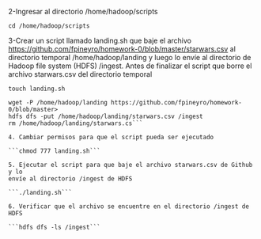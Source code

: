 

2-Ingresar al directorio /home/hadoop/scripts

```cd /home/hadoop/scripts```

3-Crear un script llamado landing.sh que baje el archivo
https://github.com/fpineyro/homework-0/blob/master/starwars.csv al
directorio temporal /home/hadoop/landing y luego lo envíe al
directorio de Hadoop file system (HDFS) /ingest. Antes de finalizar el
script que borre el archivo starwars.csv del directorio temporal



```touch landing.sh```

```#!/bin/bash
wget -P /home/hadoop/landing https://github.com/fpineyro/homework-0/blob/master>
hdfs dfs -put /home/hadoop/landing/starwars.csv /ingest
rm /home/hadoop/landing/starwars.cs```

4. Cambiar permisos para que el script pueda ser ejecutado

```chmod 777 landing.sh```

5. Ejecutar el script para que baje el archivo starwars.csv de Github y lo
envíe al directorio /ingest de HDFS

```./landing.sh```

6. Verificar que el archivo se encuentre en el directorio /ingest de HDFS

```hdfs dfs -ls /ingest```


